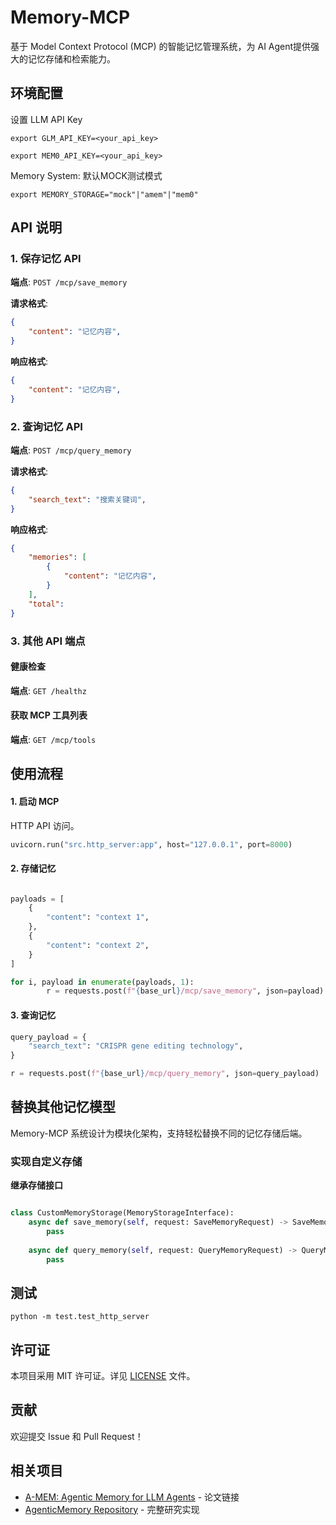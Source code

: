 # Memory-MCP

基于 Model Context Protocol (MCP) 的智能记忆管理系统，为 AI Agent提供强大的记忆存储和检索能力。

## 环境配置

设置 LLM API Key
```
export GLM_API_KEY=<your_api_key>

export MEM0_API_KEY=<your_api_key>
```
Memory System:
默认MOCK测试模式
```
export MEMORY_STORAGE="mock"|"amem"|"mem0"
```

## API 说明

### 1. 保存记忆 API

**端点**: `POST /mcp/save_memory`

**请求格式**:
```json
{
    "content": "记忆内容",
}
```

**响应格式**:
```json
{
    "content": "记忆内容",
}
```

### 2. 查询记忆 API

**端点**: `POST /mcp/query_memory`

**请求格式**:
```json
{
    "search_text": "搜索关键词",
}
```

**响应格式**:
```json
{
    "memories": [
        {
            "content": "记忆内容",
        }
    ],
    "total":
}
```

### 3. 其他 API 端点

#### 健康检查

**端点**: `GET /healthz`

#### 获取 MCP 工具列表

**端点**: `GET /mcp/tools`

## 使用流程

#### 1. 启动 MCP

HTTP API 访问。


```python
uvicorn.run("src.http_server:app", host="127.0.0.1", port=8000)
```

#### 2. 存储记忆

```python

payloads = [
    {
        "content": "context 1",
    },
    {
        "content": "context 2",
    }
]

for i, payload in enumerate(payloads, 1):
        r = requests.post(f"{base_url}/mcp/save_memory", json=payload)
```

#### 3. 查询记忆

```python
query_payload = {
    "search_text": "CRISPR gene editing technology",
}

r = requests.post(f"{base_url}/mcp/query_memory", json=query_payload)
```


## 替换其他记忆模型

Memory-MCP 系统设计为模块化架构，支持轻松替换不同的记忆存储后端。

### 实现自定义存储

**继承存储接口**

```python

class CustomMemoryStorage(MemoryStorageInterface):
    async def save_memory(self, request: SaveMemoryRequest) -> SaveMemoryResponse:
        pass
    
    async def query_memory(self, request: QueryMemoryRequest) -> QueryMemoryResponse:
        pass
```

## 测试
```
python -m test.test_http_server
```

## 许可证

本项目采用 MIT 许可证。详见 [LICENSE](LICENSE) 文件。

## 贡献

欢迎提交 Issue 和 Pull Request！

## 相关项目

- [A-MEM: Agentic Memory for LLM Agents](https://arxiv.org/pdf/2502.12110) - 论文链接
- [AgenticMemory Repository](https://github.com/WujiangXu/AgenticMemory) - 完整研究实现
